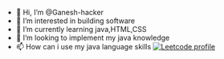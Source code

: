 - 👋 Hi, I’m @Ganesh-hacker
- 👀 I’m interested in building software
- 🌱 I’m currently learning java,HTML,CSS
- 💞️ I’m looking to implement my java knowledge
- 📫 How can i use my java language skills
[![Leetcode profile](https://leetcode.com/Ganesh_Bhuvaneswaram/)](https://leetcode.com/Ganesh_Bhuvaneswaram/)

<!---
Ganesh-hacker/Ganesh-hacker is a ✨ special ✨ repository because its `README.md` (this file) appears on your GitHub profile.
You can click the Preview link to take a look at your changes.
--->
